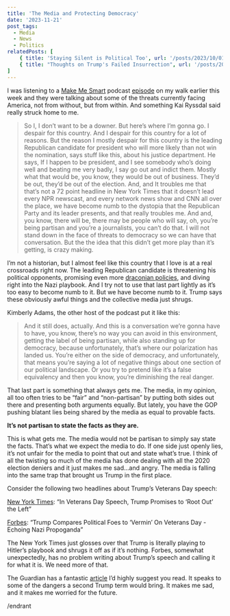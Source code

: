 ```yaml
---
title: 'The Media and Protecting Democracy'
date: '2023-11-21'
post_tags:
  - Media
  - News
  - Politics
relatedPosts: [
    { title: 'Staying Silent is Political Too', url: '/posts/2023/10/01/staying-silent-is-political-too'},
    { title: "Thoughts on Trump's Failed Insurrection", url: '/posts/2021/01/07/thoughts-on-trumps-failed-insurrection'}
]
---
```


I was listening to a [Make Me Smart](https://www.marketplace.org/shows/make-me-smart/) podcast [episode](https://www.marketplace.org/shows/make-me-smart/polarization-partisanship-and-threats-to-democracy/) on my walk earlier this week and they were talking about some of the threats currently facing America, not from without, but from within. And something Kai Ryssdal said really struck home to me.
<!-- excerpt -->

> So I, I don’t want to be a downer. But here’s where I’m gonna go. I despair for this country. And I despair for this country for a lot of reasons. But the reason I mostly despair for this country is the leading Republican candidate for president who will more likely than not win the nomination, says stuff like this, about his justice department. He says, If I happen to be president, and I see somebody who’s doing well and beating me very badly, I say go out and indict them. Mostly what that would be, you know, they would be out of business. They’d be out, they’d be out of the election. And, and It troubles me that that’s not a 72 point headline in New York Times that it doesn’t lead every NPR newscast, and every network news show and CNN all over the place, we have become numb to the dystopia that the Republican Party and its leader presents, and that really troubles me. And and, you know, there will be, there may be people who will say, oh, you’re being partisan and you’re a journalists, you can’t do that. I will not stand down in the face of threats to democracy so we can have that conversation. But the the idea that this didn’t get more play than it’s getting, is crazy making.

I’m not a historian, but I almost feel like this country that I love is at a real crossroads right now. The leading Republican candidate is threatening his political opponents, promising even more [draconian policies](https://www.nytimes.com/2023/11/11/us/politics/trump-2025-immigration-agenda.html?smid=nytcore-ios-share), and diving right into the Nazi playbook. And I try not to use that last part lightly as it’s too easy to become numb to it. But we have become numb to it. Trump says these obviously awful things and the collective media just shrugs.

Kimberly Adams, the other host of the podcast put it like this:

> And it still does, actually. And this is a conversation we’re gonna have to have, you know, there’s no way you can avoid in this environment, getting the label of being partisan, while also standing up for democracy, because unfortunately, that’s where our polarization has landed us. You’re either on the side of democracy, and unfortunately, that means you’re saying a lot of negative things about one section of our political landscape. Or you try to pretend like it’s a false equivalency and then you know, you’re diminishing the real danger.

That last part is something that always gets me. The media, in my opinion, all too often tries to be “fair” and “non-partisan” by putting both sides out there and presenting both arguments equally. But lately, you have the GOP pushing blatant lies being shared by the media as equal to provable facts.

**It’s not partisan to state the facts as they are.**

This is what gets me. The media would not be partisan to simply say state the facts. That’s what we expect the media to do. If one side just openly lies, it’s not unfair for the media to point that out and state what’s true. I think of all the twisting so much of the media has done dealing with all the 2020 election deniers and it just makes me sad...and angry. The media is falling into the same trap that brought us Trump in the first place.

Consider the following two headlines about Trump’s Veterans Day speech:

[New York Times](https://www.nytimes.com/2023/11/11/us/politics/trump-new-hampshire-veterans.html): “In Veterans Day Speech, Trump Promises to ‘Root Out’ the Left”

[Forbes](https://www.forbes.com/sites/saradorn/2023/11/12/trump-compares-political-foes-to-vermin-on-veterans-day-echoing-nazi-propaganda/?sh=7754c8387229): “Trump Compares Political Foes to ‘Vermin’ On Veterans Day - Echoing Nazi Propoganda”

The New York Times just glosses over that Trump is literally playing to Hitler’s playbook and shrugs it off as if it’s nothing. Forbes, somewhat unexpectedly, has no problem writing about Trump’s speech and calling it for what it is. We need more of that.

The Guardian has a fantastic [article](https://www.theguardian.com/commentisfree/2023/nov/09/trump-president-democracy-threat-media-journalism?CMP=Share_iOSApp_Other) I’d highly suggest you read. It speaks to some of the dangers a second Trump term would bring. It makes me sad, and it makes me worried for the future.

/endrant